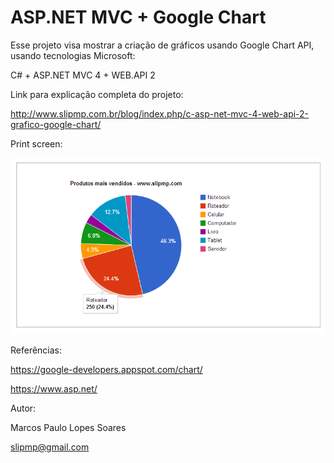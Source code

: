 ASP.NET MVC + Google Chart
===========

Esse projeto visa mostrar a criação de gráficos usando Google Chart API, usando tecnologias Microsoft:

C# + ASP.NET MVC 4 + WEB.API 2

Link para explicação completa do projeto:

http://www.slipmp.com.br/blog/index.php/c-asp-net-mvc-4-web-api-2-grafico-google-chart/

Print screen:

![alt tag](https://raw.githubusercontent.com/slipmp/GoogleChart/master/GoogleChart/GoogleChart/Demo-Printscreen.png)



Referências:

https://google-developers.appspot.com/chart/

https://www.asp.net/


Autor:

Marcos Paulo Lopes Soares

slipmp@gmail.com
